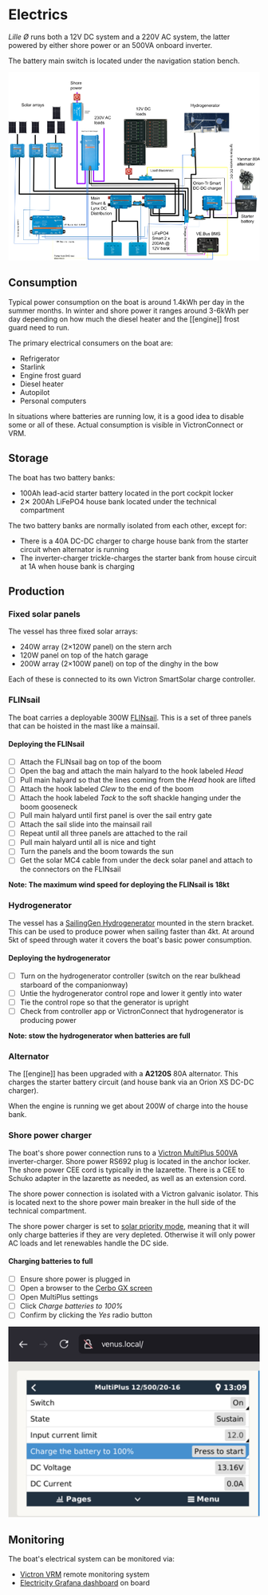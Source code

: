 # Electrics

_Lille Ø_ runs both a 12V DC system and a 220V AC system, the latter powered by either shore power or an 500VA onboard inverter.

The battery main switch is located under the navigation station bench.

![Electrical diagram](../assets/electrical-diagram.png)

## Consumption

Typical power consumption on the boat is around 1.4kWh per day in the summer months. In winter and shore power it ranges around 3-6kWh per day depending on how much the diesel heater and the [[engine]] frost guard need to run.

The primary electrical consumers on the boat are:

* Refrigerator
* Starlink
* Engine frost guard
* Diesel heater
* Autopilot
* Personal computers

In situations where batteries are running low, it is a good idea to disable some or all of these. Actual consumption is visible in VictronConnect or VRM.

## Storage

The boat has two battery banks:

* 100Ah lead-acid starter battery located in the port cockpit locker
* 2✕ 200Ah LiFePO4 house bank located under the technical compartment

The two battery banks are normally isolated from each other, except for:

* There is a 40A DC-DC charger to charge house bank from the starter circuit when alternator is running
* The inverter-charger trickle-charges the starter bank from house circuit at 1A when house bank is charging

## Production

### Fixed solar panels

The vessel has three fixed solar arrays:

* 240W array (2×120W panel) on the stern arch
* 120W panel on top of the hatch garage
* 200W array (2×100W panel) on top of the dinghy in the bow

Each of these is connected to its own Victron SmartSolar charge controller.

### FLINsail

The boat carries a deployable 300W [FLINsail](https://flin-solar.de). This is a set of three panels that can be hoisted in the mast like a mainsail.

#### Deploying the FLINsail

* [ ] Attach the FLINsail bag on top of the boom
* [ ] Open the bag and attach the main halyard to the hook labeled _Head_
* [ ] Pull main halyard so that the lines coming from the _Head_ hook are lifted
* [ ] Attach the hook labeled _Clew_ to the end of the boom
* [ ] Attach the hook labeled _Tack_ to the soft shackle hanging under the boom gooseneck
* [ ] Pull main halyard until first panel is over the sail entry gate
* [ ] Attach the sail slide into the mainsail rail
* [ ] Repeat until all three panels are attached to the rail
* [ ] Pull main halyard until all is nice and tight
* [ ] Turn the panels and the boom towards the sun
* [ ] Get the solar MC4 cable from under the deck solar panel and attach to the connectors on the FLINsail

**Note: The maximum wind speed for deploying the FLINsail is 18kt**

### Hydrogenerator

The vessel has a [SailingGen Hydrogenerator](https://sailnsea.1a-shops.eu) mounted in the stern bracket.  This can be used to produce power when sailing faster than 4kt. At around 5kt of speed through water it covers the boat's basic power consumption.

#### Deploying the hydrogenerator

- [ ] Turn on the hydrogenerator controller (switch on the rear bulkhead starboard of the companionway)
- [ ] Untie the hydrogenerator control rope and lower it gently into water
- [ ] Tie the control rope so that the generator is upright
- [ ] Check from controller app or VictronConnect that hydrogenerator is producing power

**Note: stow the hydrogenerator when batteries are full**

### Alternator

The [[engine]] has been upgraded with a **A2120S** 80A alternator. This charges the starter battery circuit (and house bank via an Orion XS DC-DC charger).

When the engine is running we get about 200W of charge into the house bank.

### Shore power charger

The boat's shore power connection runs to a [Victron MultiPlus 500VA](https://www.victronenergy.com/inverters-chargers/multi-500-va) inverter-charger. Shore power RS692 plug is located in the anchor locker. The shore power CEE cord is typically in the lazarette. There is a CEE to Schuko adapter in the lazarette as needed, as well as an extension cord.

The shore power connection is isolated with a Victron galvanic isolator. This is located next to the shore power main breaker in the hull side of the technical compartment.

The shore power charger is set to [solar priority mode](https://www.victronenergy.com/live/ve.bus:solar-and-wind-priority), meaning that it will only charge batteries if they are very depleted. Otherwise it will only power AC loads and let renewables handle the DC side.
#### Charging batteries to full

- [ ] Ensure shore power is plugged in
- [ ] Open a browser to the [Cerbo GX screen](http://venus.local)
- [ ] Open MultiPlus settings
- [ ] Click *Charge batteries to 100%*
- [ ] Confirm by clicking the *Yes* radio button

![Charging to 100%](../assets/victron_full.jpg)

## Monitoring

The boat's electrical system can be monitored via:

* [Victron VRM](https://vrm.victronenergy.com) remote monitoring system
* [Electricity Grafana dashboard](http://lille-oe-pi.local:3000/d/6EmAzaA7k/electricity?orgId=1&refresh=30s) on board


